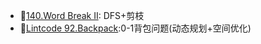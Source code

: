 - :chicken:[140.Word Break II](https://github.com/seawood/Leetcode-JianzhiOffer/blob/master/Leetcode/Prepare-Google/140.Word%20Break%20II.cpp): DFS+剪枝
- :handbag:[Lintcode 92.Backpack](https://github.com/seawood/Leetcode-JianzhiOffer/blob/master/Leetcode/Prepare-Google/Lintcode%2092.Backpack.cpp):0-1背包问题(动态规划+空间优化)